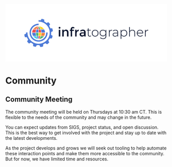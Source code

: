 ![text](https://raw.githubusercontent.com/infratographer/website/main/source/theme/assets/pictures/logo.jpg)
#  Community

## Community Meeting

The community meeting will be held on Thursdays at 10:30 am CT. This is flexible to the needs of the community and may change in the future.

You can expect updates from SIGS, project status, and open discussion. This is the best way to get involved with the project and stay up to date with the latest developments.

As the project develops and grows we will seek out tooling to help automate these interaction points and make them more accessible to the community. But for now, we have limited time and resources.